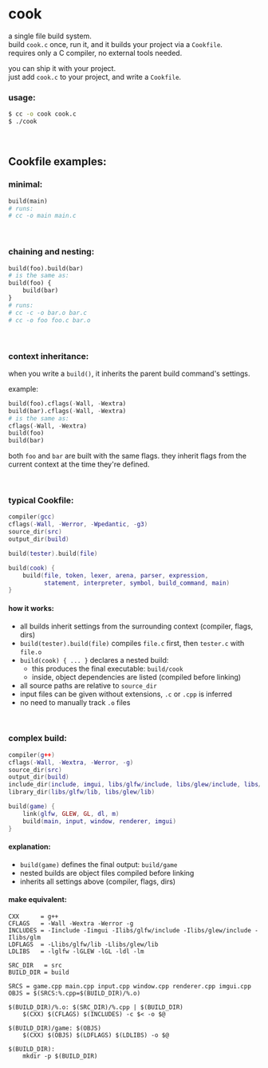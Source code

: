 # cook

a single file build system.  
build `cook.c` once, run it, and it builds your project via a `Cookfile`.  
requires only a C compiler, no external tools needed.

you can ship it with your project.  
just add `cook.c` to your project, and write a `Cookfile`.  

### usage:
```sh
$ cc -o cook cook.c
$ ./cook
```

<br>

## Cookfile examples:

### minimal:
```py
build(main)
# runs:
# cc -o main main.c
```

<br>

### chaining and nesting:
```py
build(foo).build(bar)
# is the same as:
build(foo) {
    build(bar)
}
# runs:
# cc -c -o bar.o bar.c
# cc -o foo foo.c bar.o
```

<br>

### context inheritance:
when you write a `build()`, it inherits the parent build command's settings.

example:
```py
build(foo).cflags(-Wall, -Wextra)
build(bar).cflags(-Wall, -Wextra)
# is the same as:
cflags(-Wall, -Wextra)
build(foo)
build(bar)
```

both `foo` and `bar` are built with the same flags.
they inherit flags from the current context at the time they're defined.

<br>

### typical Cookfile:

```lua
compiler(gcc)
cflags(-Wall, -Werror, -Wpedantic, -g3)
source_dir(src)
output_dir(build)

build(tester).build(file)

build(cook) {
    build(file, token, lexer, arena, parser, expression,
          statement, interpreter, symbol, build_command, main)
}
```

#### how it works:

* all builds inherit settings from the surrounding context (compiler, flags, dirs)
* `build(tester).build(file)` compiles `file.c` first, then `tester.c` with `file.o`
* `build(cook) { ... }` declares a nested build:
  * this produces the final executable: `build/cook`
  * inside, object dependencies are listed (compiled before linking)
* all source paths are relative to `source_dir`
* input files can be given without extensions, `.c` or `.cpp` is inferred
* no need to manually track `.o` files

<br>

### complex build:

```lua
compiler(g++)
cflags(-Wall, -Wextra, -Werror, -g)
source_dir(src)
output_dir(build)
include_dir(include, imgui, libs/glfw/include, libs/glew/include, libs/glm)
library_dir(libs/glfw/lib, libs/glew/lib)

build(game) {
    link(glfw, GLEW, GL, dl, m)
    build(main, input, window, renderer, imgui)
}
```

#### explanation:

* `build(game)` defines the final output: `build/game`
* nested builds are object files compiled before linking
* inherits all settings above (compiler, flags, dirs)

#### make equivalent:
```make
CXX      = g++
CFLAGS   = -Wall -Wextra -Werror -g
INCLUDES = -Iinclude -Iimgui -Ilibs/glfw/include -Ilibs/glew/include -Ilibs/glm
LDFLAGS  = -Llibs/glfw/lib -Llibs/glew/lib
LDLIBS   = -lglfw -lGLEW -lGL -ldl -lm

SRC_DIR   = src
BUILD_DIR = build

SRCS = game.cpp main.cpp input.cpp window.cpp renderer.cpp imgui.cpp
OBJS = $(SRCS:%.cpp=$(BUILD_DIR)/%.o)

$(BUILD_DIR)/%.o: $(SRC_DIR)/%.cpp | $(BUILD_DIR)
    $(CXX) $(CFLAGS) $(INCLUDES) -c $< -o $@

$(BUILD_DIR)/game: $(OBJS)
    $(CXX) $(OBJS) $(LDFLAGS) $(LDLIBS) -o $@

$(BUILD_DIR):
    mkdir -p $(BUILD_DIR)
```


